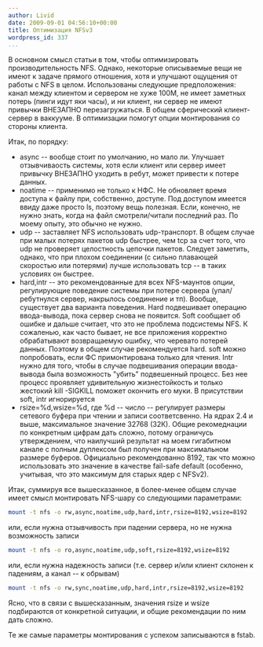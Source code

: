```yaml
---
author: Livid
date: 2009-09-01 04:56:10+00:00
title: Оптимизация NFSv3
wordpress_id: 337
...
```


В основном смысл статьи в том, чтобы оптимизировать производительность
NFS. Однако, некоторые описываемые вещи не имеют к задаче прямого
отношения, хотя и улучшают ощущения от работы с NFS в целом.
Использованы следующие предположения: канал между клиентом и сервером не
хуже 100M, не имеет заметных потерь (пинги идут яки часы), и ни клиент,
ни сервер не имеют привычки ВНЕЗАПНО перезагружаться. В общем
сферический клиент-сервер в ваккууме.
В оптимизации помогут опции монтирования со стороны клиента.

<!--more-->


Итак, по порядку:

-   async -- вообще стоит по умолчанию, но мало ли. Улучшает
    отзывчиваость системы, хотя если клиент или сервер имеет привычку
    ВНЕЗАПНО уходить в ребут, может привести к потере данных.
-   noatime -- применимо не только к НФС. Не обновляет время доступа к
    файлу при, собственно, доступе. Под доступом имеется ввиду даже
    просто ls, поэтому вещь полезная. Если, конечно, не нужно знать,
    когда на файл смотрели/читали последний раз. По моему опыту, это
    обычно не нужно.
-   udp -- заставляет NFS использовать udp-транспорт. В общем случае при
    малых потерях пакетов udp быстрее, чем tcp за счет того, что udp не
    проверяет целостность цепочки пакетов. Следует заметить, однако, что
    при плохом соединении (с сильно плавающей скоростью или потерями)
    лучше использовать tcp -- в таких условиях он быстрее.
-   hard,intr -- это рекомендованные для всех NFS-маунтов опции,
    регулирующие поведение системы при потере сервера (упал/ребутнулся
    сервер, накрылось соединение и тп). Вообще, существует два варианта
    поведения. Hard подвешивает операцию ввода-вывода, пока сервер снова
    не появится. Soft сообщает об ошибке и дальше считает, что это не
    проблема подсистемы NFS. К сожаленью, как часто бывает, не все
    приложения корректно обрабатывают возвращаемую ошибку, что черевато
    потерей данных. Поэтому в общем случае рекомендуется hard. soft
    можно попробовать, если ФС примонтирована только для чтения. Intr
    нужно для того, чтобы в случае подвешивания операции ввода-вывода
    была возможность "убить" подвешенный процесс. Без нее процесс
    проявляет удивительную жизнестойкость и только жестокий
    kill -SIGKILL поможет окончить его муки. В присутствии soft, intr
    игнорируется
-   rsize=%d,wsize=%d, где %d -- число -- регулирует размеры сетевого
    буфера при чтении и записи соответсвенно. На ядрах 2.4 и выше,
    максимальное значение 32768 (32К). Общие рекомеднации по конкретным
    цифрам дать сложно, потому ограничусь утверждением, что наилучший
    результат на моем гигабитном канале с полным дуплексом был получен
    при максимальном размере буферов. Официально рекомендованно 8192,
    так что можно использовать это значение в качестве fail-safe default
    (особенно, учитывая, что это максимум для старых ядер с NFSv2).



Итак, суммируя все вышесказанное, в более-менее общем случае имеет смысл
монтировать NFS-шару со следующими параметрами:

```bash
mount -t nfs -o rw,async,noatime,udp,hard,intr,rsize=8192,wsize=8192
```


или, если нужна отзывчивость при падении сервера, но не нужна
возможность записи

```bash
mount -t nfs -o ro,async,noatime,udp,soft,rsize=8192,wsize=8192
```


или, если нужна надежность записи (т.е. сервер и/или клиент склонен к
падениям, а канал -- к обрывам)

```bash
mount -t nfs -o rw,sync,noatime,udp,hard,intr,rsize=8192,wsize=8192
```


Ясно, что в связи с вышесказанным, значения rsize и wsize подбираются от
конкретной ситуации, и общие рекомендации по ним дать сложно.

Те же самые параметры монтирования с успехом записываются в fstab.
